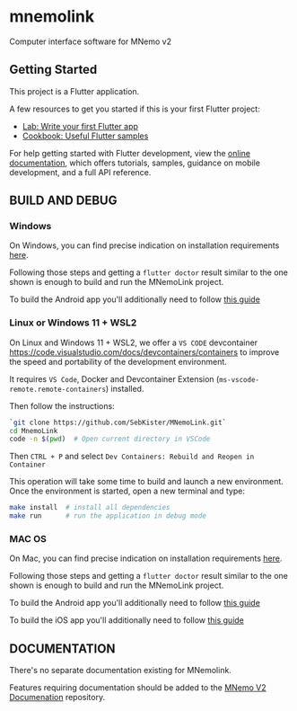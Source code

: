 # mnemolink

Computer interface software for MNemo v2

## Getting Started

This project is a Flutter application.

A few resources to get you started if this is your first Flutter project:

- [Lab: Write your first Flutter app](https://docs.flutter.dev/get-started/codelab)
- [Cookbook: Useful Flutter samples](https://docs.flutter.dev/cookbook)

For help getting started with Flutter development, view the
[online documentation](https://docs.flutter.dev/), which offers tutorials,
samples, guidance on mobile development, and a full API reference.


## BUILD AND DEBUG

### Windows

On Windows, you can find precise indication on installation requirements [here](https://docs.flutter.dev/get-started/install/windows/desktop).

Following those steps and getting a `flutter doctor` result similar to the one shown is enough to build and run the MNemoLink project.

To build the Android app you'll additionally need to follow [this guide](https://docs.flutter.dev/get-started/install/windows/mobile?tab=vscode)

### Linux or Windows 11 + WSL2
On Linux and Windows 11 + WSL2, we offer a `VS CODE` devcontainer https://code.visualstudio.com/docs/devcontainers/containers to improve the speed and portability of the development environment.

It requires `VS Code`, Docker and Devcontainer Extension (`ms-vscode-remote.remote-containers`) installed.

Then follow the instructions:

```bash
`git clone https://github.com/SebKister/MNemoLink.git`
cd MnemoLink
code -n $(pwd)  # Open current directory in VSCode
```

Then `CTRL + P` and select `Dev Containers: Rebuild and Reopen in Container`

This operation will take some time to build and launch a new environment. Once the environment is started, open a new terminal and type:

```bash
make install  # install all dependencies
make run      # run the application in debug mode
```

### MAC OS
On Mac, you can find precise indication on installation requirements [here](https://docs.flutter.dev/get-started/install/macos/desktop).

Following those steps and getting a `flutter doctor` result similar to the one shown is enough to build and run the MNemoLink project.

To build the Android app you'll additionally need to follow [this guide](https://docs.flutter.dev/get-started/install/macos/mobile-android?tab=vscode)

To build the iOS app you'll additionally need to follow [this guide](https://docs.flutter.dev/get-started/install/macos/mobile-ios)

## DOCUMENTATION
There's no separate documentation existing for MNemolink.

Features requiring documentation should be added to the [MNemo V2 Documenation](https://github.com/SebKister/MNemoV2-Documentation) repository.


